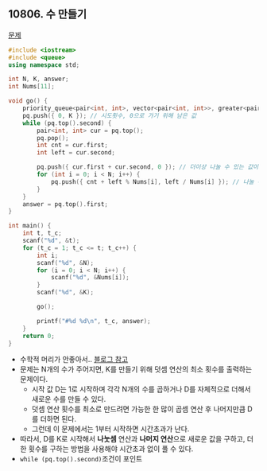## 10806. 수 만들기

[문제](https://swexpertacademy.com/main/code/problem/problemDetail.do?contestProbId=AXTC4piqD_IDFASe)



```c++
#include <iostream>
#include <queue>
using namespace std;

int N, K, answer;
int Nums[11];

void go() {
	priority_queue<pair<int, int>, vector<pair<int, int>>, greater<pair<int, int>>> pq;
	pq.push({ 0, K }); // 시도횟수, 0으로 가기 위해 남은 값
	while (pq.top().second) {
		pair<int, int> cur = pq.top();
		pq.pop();
		int cnt = cur.first;
		int left = cur.second;

		pq.push({ cur.first + cur.second, 0 }); // 더이상 나눌 수 있는 값이 없어서 현재 수에서 계속 빼야 하는 경우 (cnt + left)
		for (int i = 0; i < N; i++) {
			pq.push({ cnt + left % Nums[i], left / Nums[i] }); // 나눌 수 없는 나머지는 더해야하는 값.
		}
	}
	answer = pq.top().first;
}

int main() {
	int t, t_c;
	scanf("%d", &t);
	for (t_c = 1; t_c <= t; t_c++) {
		int i;
		scanf("%d", &N);
		for (i = 0; i < N; i++) {
			scanf("%d", &Nums[i]);
		}
		scanf("%d", &K);

		go();

		printf("#%d %d\n", t_c, answer);
	}
	return 0;
}
```

- 수학적 머리가 안좋아서.. [블로그 참고](https://nankisu.tistory.com/38)
- 문제는 N개의 수가 주어지면, K를 만들기 위해 덧셈 연산의 최소 횟수를 출력하는 문제이다.
  - 시작 값 D는 1로 시작하며 각각 N개의 수를 곱하거나 D를 자체적으로 더해서 새로운 수를 만들 수 있다.
  - 덧셈 연산 횟수를 최소로 만드려면 가능한 한 많이 곱셈 연산 후 나머지만큼 D를 더하면 된다.
  - 그런데 이 문제에서는 1부터 시작하면 시간초과가 난다.
- 따라서, D를 K로 시작해서 **나눗셈** 연산과 **나머지 연산**으로 새로운 값을 구하고, 더한 횟수를 구하는 방법을 사용해야 시간초과 없이 풀 수 있다.
- `while (pq.top().second)`조건이 포인트